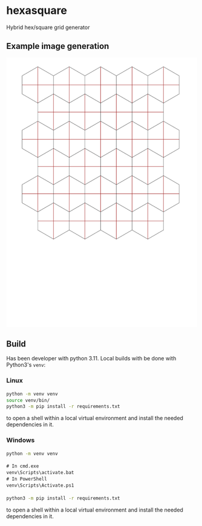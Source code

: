 # hexasquare
Hybrid hex/square grid generator

## Example image generation

![alt text](example.png)


## Build
Has been developer with python 3.11. Local builds with be done with Python3's `venv`:

### Linux
```bash
python -m venv venv
source venv/bin/
python3 -m pip install -r requirements.txt
```

to open a shell within a local virtual environment and install the needed dependencies in it.

### Windows
```cmd
python -m venv venv

# In cmd.exe
venv\Scripts\activate.bat
# In PowerShell
venv\Scripts\Activate.ps1

python3 -m pip install -r requirements.txt
```

to open a shell within a local virtual environment and install the needed dependencies in it.
